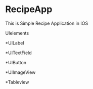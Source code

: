# RecipeApp

This is Simple Recipe Application in IOS

UIelements

*UILabel

*UITextField

*UIButton

*UIImageView

*Tableview
